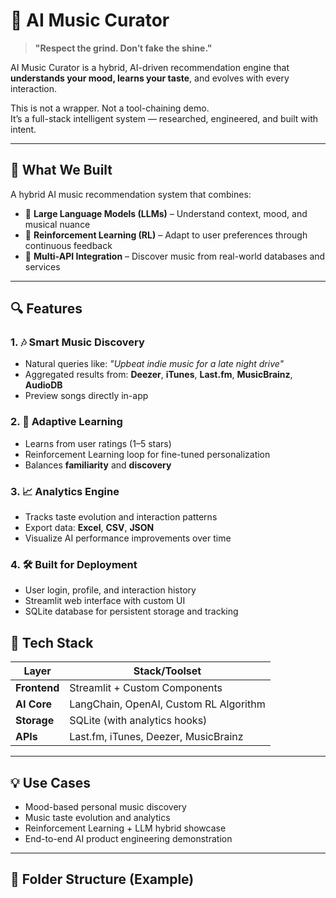 # 🎵 AI Music Curator

> **"Respect the grind. Don’t fake the shine."**

AI Music Curator is a hybrid, AI-driven recommendation engine that **understands your mood, learns your taste**, and evolves with every interaction.

This is not a wrapper. Not a tool-chaining demo.  
It’s a full-stack intelligent system — researched, engineered, and built with intent.

---

## 🚀 What We Built

A hybrid AI music recommendation system that combines:

- 🧠 **Large Language Models (LLMs)** – Understand context, mood, and musical nuance  
- 🔁 **Reinforcement Learning (RL)** – Adapt to user preferences through continuous feedback  
- 🎯 **Multi-API Integration** – Discover music from real-world databases and services

---

## 🔍 Features

### 1. 🎶 Smart Music Discovery
- Natural queries like: _"Upbeat indie music for a late night drive"_
- Aggregated results from: **Deezer**, **iTunes**, **Last.fm**, **MusicBrainz**, **AudioDB**
- Preview songs directly in-app

### 2. 🔁 Adaptive Learning
- Learns from user ratings (1–5 stars)
- Reinforcement Learning loop for fine-tuned personalization
- Balances **familiarity** and **discovery**

### 3. 📈 Analytics Engine
- Tracks taste evolution and interaction patterns
- Export data: **Excel**, **CSV**, **JSON**
- Visualize AI performance improvements over time

### 4. 🛠️ Built for Deployment
- User login, profile, and interaction history
- Streamlit web interface with custom UI
- SQLite database for persistent storage and tracking

## 🧪 Tech Stack

| Layer        | Stack/Toolset                           |
|--------------|------------------------------------------|
| **Frontend** | Streamlit + Custom Components            |
| **AI Core**  | LangChain, OpenAI, Custom RL Algorithm   |
| **Storage**  | SQLite (with analytics hooks)            |
| **APIs**     | Last.fm, iTunes, Deezer, MusicBrainz     |

---

## 💡 Use Cases

- Mood-based personal music discovery  
- Music taste evolution and analytics  
- Reinforcement Learning + LLM hybrid showcase  
- End-to-end AI product engineering demonstration

---

## 📁 Folder Structure (Example)

